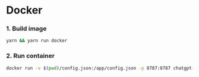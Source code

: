 # Docker

### 1. Build image

```bash
yarn && yarn run docker
```

### 2. Run container

```bash
docker run -v $(pwd)/config.json:/app/config.json -p 8787:8787 chatgpt-telegram-bot:latest --name chatgpt-telegram-bot
```